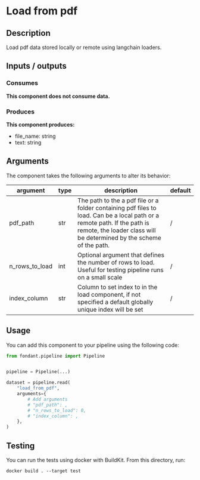 # Load from pdf

<a id="load_from_pdf#description"></a>
## Description
Load pdf data stored locally or remote using langchain loaders.


<a id="load_from_pdf#inputs_outputs"></a>
## Inputs / outputs 

<a id="load_from_pdf#consumes"></a>
### Consumes 


**This component does not consume data.**


<a id="load_from_pdf#produces"></a>  
### Produces 
**This component produces:**

- file_name: string
- text: string



<a id="load_from_pdf#arguments"></a>
## Arguments

The component takes the following arguments to alter its behavior:

| argument | type | description | default |
| -------- | ---- | ----------- | ------- |
| pdf_path | str | The path to the a pdf file or a folder containing pdf files to load. Can be a local path or a remote path. If the path is remote, the loader class will be determined by the scheme of the path. | / |
| n_rows_to_load | int | Optional argument that defines the number of rows to load. Useful for testing pipeline runs on a small scale | / |
| index_column | str | Column to set index to in the load component, if not specified a default globally unique index will be set | / |

<a id="load_from_pdf#usage"></a>
## Usage 

You can add this component to your pipeline using the following code:

```python
from fondant.pipeline import Pipeline


pipeline = Pipeline(...)

dataset = pipeline.read(
    "load_from_pdf",
    arguments={
        # Add arguments
        # "pdf_path": ,
        # "n_rows_to_load": 0,
        # "index_column": ,
    },
)
```

<a id="load_from_pdf#testing"></a>
## Testing

You can run the tests using docker with BuildKit. From this directory, run:
```
docker build . --target test
```
